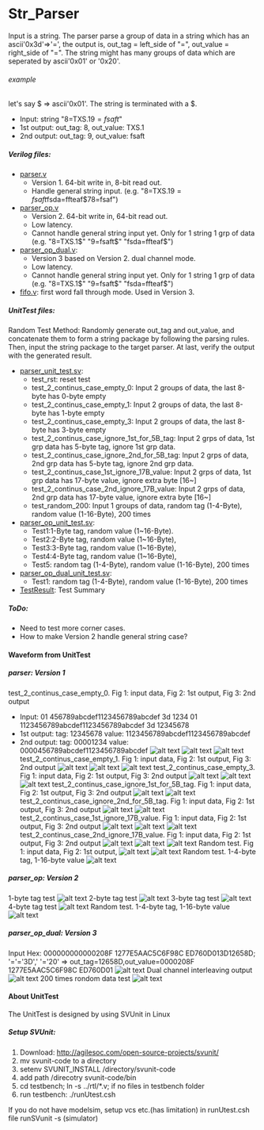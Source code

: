 # Str_Parser
Input is a string. The parser parse a group of data in a string which has an ascii'0x3d'=>'=', the output is, out_tag = left_side of "=", out_value = right_side of "=". The string might has many groups of data which are seperated by ascii'0x01' or '0x20'. 
###### example
let's say $ => ascii'0x01'. The string is terminated with a $.
- Input: string "8=TXS.1$9=fsaft$"
- 1st output: out_tag: 8, out_value: TXS.1
- 2nd output: out_tag: 9, out_value: fsaft
##### Verilog files:
- [parser.v](rtl/parser.v)
  - Version 1. 64-bit write in, 8-bit read out. 
  - Handle general string input. (e.g. "8=TXS.1$9=fsaft$fsda=ffteaf$78=fsaf")
- [parser_op.v](rtl/parser_op.v)
  - Version 2. 64-bit write in, 64-bit read out. 
  - Low latency. 
  - Cannot handle general string input yet. Only for 1 string 1 grp of data (e.g. "8=TXS.1$" "9=fsaft$" "fsda=ffteaf$") 
- [parser_op_dual.v](rtl/parser_op_dual.v): 
  - Version 3 based on Version 2. dual channel mode. 
  - Low latency. 
  - Cannot handle general string input yet. Only for 1 string 1 grp of data (e.g. "8=TXS.1$" "9=fsaft$" "fsda=ffteaf$") 
- [fifo.v](rtl/fifo.v): first word fall through mode. Used in Version 3.
##### UnitTest files:
Random Test Method: Randomly generate out_tag and out_value, and concatenate them to form a string package by following the parsing rules. Then, input the string package to the target parser. At last, verify the output with the generated result.
- [parser_unit_test.sv](testbench/parser_unit_test.sv): 
  - test_rst: reset test
  - test_2_continus_case_empty_0: Input 2 groups of data, the last 8-byte has 0-byte empty  
  - test_2_continus_case_empty_1: Input 2 groups of data, the last 8-byte has 1-byte empty 
  - test_2_continus_case_empty_3: Input 2 groups of data, the last 8-byte has 3-byte empty
  - test_2_continus_case_ignore_1st_for_5B_tag: Input 2 grps of data, 1st grp data has 5-byte tag, ignore 1st grp data.
  - test_2_continus_case_ignore_2nd_for_5B_tag: Input 2 grps of data, 2nd grp data has 5-byte tag, ignore 2nd grp data.
  - test_2_continus_case_1st_ignore_17B_value: Input 2 grps of data, 1st grp data has 17-byte value, ignore extra byte [16~]
  - test_2_continus_case_2nd_ignore_17B_value: Input 2 grps of data, 2nd grp data has 17-byte value, ignore extra byte [16~]
  - test_random_200: Input 1 groups of data, random tag (1-4-Byte), random value (1-16-Byte), 200 times
- [parser_op_unit_test.sv](testbench/parser_op_unit_test.sv): 
  - Test1:1-Byte tag, random value (1~16-Byte). 
  - Test2:2-Byte tag, random value (1~16-Byte), 
  - Test3:3-Byte tag, random value (1~16-Byte),
  - Test4:4-Byte tag, random value (1~16-Byte), 
  - Test5: random tag (1-4-Byte), random value (1-16-Byte), 200 times
- [parser_op_dual_unit_test.sv](testbench/parser_op_dual_unit_test.sv): 
  - Test1: random tag (1-4-Byte), random value (1-16-Byte), 200 times
- [TestResult](testbench/TestResult): Test Summary
##### ToDo:
- Need to test more corner cases.
- How to make Version 2 handle general string case?

#### Waveform from UnitTest
##### parser: Version 1
test_2_continus_case_empty_0. Fig 1: input data, Fig 2: 1st output, Fig 3: 2nd output
- Input: 01 456789abcdef1123456789abcdef 3d 1234 01 1123456789abcdef1123456789abcdef 3d 12345678
- 1st output: tag: 12345678 value: 1123456789abcdef1123456789abcdef
- 2nd output: tag: 00001234 value: 0000456789abcdef1123456789abcdef
![alt text](https://github.com/xxxbano/Str_Parser/blob/master/doc/fig9.png "Logo Title Text 1")
![alt text](https://github.com/xxxbano/Str_Parser/blob/master/doc/fig10.png "Logo Title Text 1")
![alt text](https://github.com/xxxbano/Str_Parser/blob/master/doc/fig11.png "Logo Title Text 1")
test_2_continus_case_empty_1. Fig 1: input data, Fig 2: 1st output, Fig 3: 2nd output
![alt text](https://github.com/xxxbano/Str_Parser/blob/master/doc/fig12.png "Logo Title Text 1")
![alt text](https://github.com/xxxbano/Str_Parser/blob/master/doc/fig13.png "Logo Title Text 1")
![alt text](https://github.com/xxxbano/Str_Parser/blob/master/doc/fig14.png "Logo Title Text 1")
test_2_continus_case_empty_3. Fig 1: input data, Fig 2: 1st output, Fig 3: 2nd output
![alt text](https://github.com/xxxbano/Str_Parser/blob/master/doc/fig15.png "Logo Title Text 1")
![alt text](https://github.com/xxxbano/Str_Parser/blob/master/doc/fig16.png "Logo Title Text 1")
![alt text](https://github.com/xxxbano/Str_Parser/blob/master/doc/fig17.png "Logo Title Text 1")
test_2_continus_case_ignore_1st_for_5B_tag. Fig 1: input data, Fig 2: 1st output, Fig 3: 2nd output
![alt text](https://github.com/xxxbano/Str_Parser/blob/master/doc/fig18.png "Logo Title Text 1")
![alt text](https://github.com/xxxbano/Str_Parser/blob/master/doc/fig19.png "Logo Title Text 1")
test_2_continus_case_ignore_2nd_for_5B_tag. Fig 1: input data, Fig 2: 1st output, Fig 3: 2nd output
![alt text](https://github.com/xxxbano/Str_Parser/blob/master/doc/fig20.png "Logo Title Text 1")
![alt text](https://github.com/xxxbano/Str_Parser/blob/master/doc/fig21.png "Logo Title Text 1")
test_2_continus_case_1st_ignore_17B_value. Fig 1: input data, Fig 2: 1st output, Fig 3: 2nd output
![alt text](https://github.com/xxxbano/Str_Parser/blob/master/doc/fig22.png "Logo Title Text 1")
![alt text](https://github.com/xxxbano/Str_Parser/blob/master/doc/fig23.png "Logo Title Text 1")
![alt text](https://github.com/xxxbano/Str_Parser/blob/master/doc/fig24.png "Logo Title Text 1")
test_2_continus_case_2nd_ignore_17B_value. Fig 1: input data, Fig 2: 1st output, Fig 3: 2nd output
![alt text](https://github.com/xxxbano/Str_Parser/blob/master/doc/fig25.png "Logo Title Text 1")
![alt text](https://github.com/xxxbano/Str_Parser/blob/master/doc/fig26.png "Logo Title Text 1")
![alt text](https://github.com/xxxbano/Str_Parser/blob/master/doc/fig27.png "Logo Title Text 1")
Random test. Fig 1: input data, Fig 2: 1st output,
![alt text](https://github.com/xxxbano/Str_Parser/blob/master/doc/fig28.png "Logo Title Text 1")
![alt text](https://github.com/xxxbano/Str_Parser/blob/master/doc/fig29.png "Logo Title Text 1")
Random test. 1-4-byte tag, 1-16-byte value
![alt text](https://github.com/xxxbano/Str_Parser/blob/master/doc/fig30.png "Logo Title Text 1")

##### parser_op: Version 2
1-byte tag test
![alt text](https://github.com/xxxbano/Str_Parser/blob/master/doc/fig4.png "Logo Title Text 1")
2-byte tag test
![alt text](https://github.com/xxxbano/Str_Parser/blob/master/doc/fig5.png "Logo Title Text 1")
3-byte tag test
![alt text](https://github.com/xxxbano/Str_Parser/blob/master/doc/fig6.png "Logo Title Text 1")
4-byte tag test
![alt text](https://github.com/xxxbano/Str_Parser/blob/master/doc/fig7.png "Logo Title Text 1")
Random test. 1-4-byte tag, 1-16-byte value
![alt text](https://github.com/xxxbano/Str_Parser/blob/master/doc/fig8.png "Logo Title Text 1")

##### parser_op_dual: Version 3
Input Hex: 000000000000208F 1277E5AAC5C6F98C ED760D013D12658D; '='='3D',' '='20' => out_tag=12658D,out_value=0000208F 1277E5AAC5C6F98C ED760D01
![alt text](https://github.com/xxxbano/Str_Parser/blob/master/doc/fig2.png "Logo Title Text 1")
Dual channel interleaving output
![alt text](https://github.com/xxxbano/Str_Parser/blob/master/doc/fig1.png "Logo Title Text 1")
200 times rondom data test
![alt text](https://github.com/xxxbano/Str_Parser/blob/master/doc/fig3.png "Logo Title Text 1")

#### About UnitTest
The UnitTest is designed by using SVUnit in Linux

##### Setup SVUnit:
1. Download: http://agilesoc.com/open-source-projects/svunit/
2. mv svunit-code to a directory
3. setenv SVUNIT_INSTALL /directory/svunit-code 
4. add path /direcotry svunit-code/bin 
5. cd testbench; ln -s ../rtl/*.v; if no files in testbench folder 
6. run testbench: ./runUtest.csh 

If you do not have modelsim, setup vcs etc.(has limitation) in runUtest.csh file
runSVunit -s (simulator)

